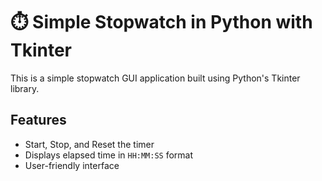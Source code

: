 # ⏱️ Simple Stopwatch in Python with Tkinter

This is a simple stopwatch GUI application built using Python's Tkinter library.

## Features

- Start, Stop, and Reset the timer
- Displays elapsed time in `HH:MM:SS` format
- User-friendly interface
